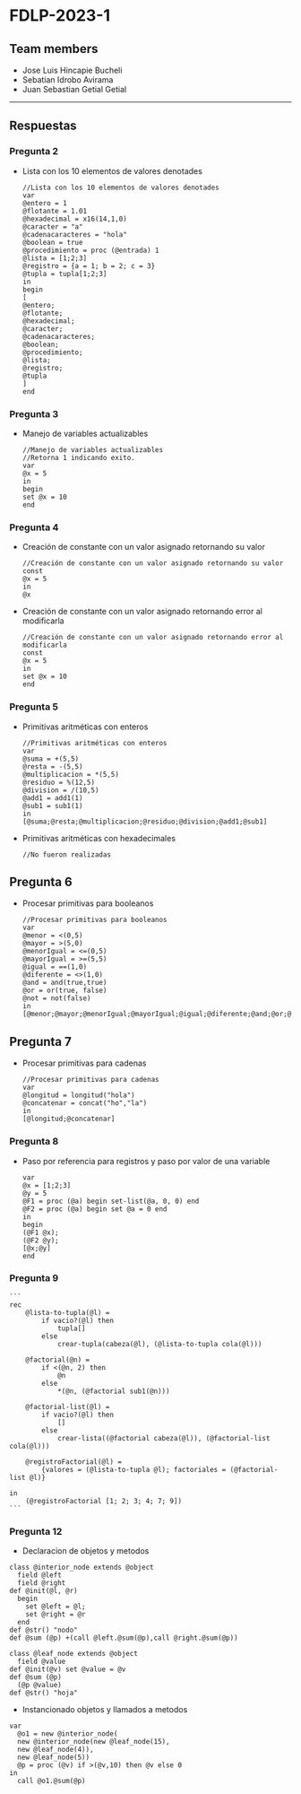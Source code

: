 # FDLP-2023-1
## Team members
- Jose Luis Hincapie Bucheli
- Sebatian Idrobo Avirama
- Juan Sebastian Getial Getial
-----------------------------

## Respuestas
### Pregunta 2
- Lista con los 10 elementos de valores denotades
    ```
    //Lista con los 10 elementos de valores denotades
    var
    @entero = 1
    @flotante = 1.01
    @hexadecimal = x16(14,1,0)
    @caracter = "a"
    @cadenacaracteres = "hola"
    @boolean = true
    @procedimiento = proc (@entrada) 1
    @lista = [1;2;3]
    @registro = {a = 1; b = 2; c = 3}
    @tupla = tupla[1;2;3]
    in
    begin
    [
    @entero;
    @flotante;
    @hexadecimal;
    @caracter;
    @cadenacaracteres;
    @boolean;
    @procedimiento;
    @lista;
    @registro;
    @tupla
    ]
    end
    ```
    
### Pregunta 3
- Manejo de variables actualizables
    ```
    //Manejo de variables actualizables
    //Retorna 1 indicando exito.
    var
    @x = 5
    in
    begin
    set @x = 10
    end
    ```
    
### Pregunta 4
- Creación de constante con un valor asignado retornando su valor
    ```
    //Creación de constante con un valor asignado retornando su valor
    const
    @x = 5
    in
    @x
    ```
- Creación de constante con un valor asignado retornando error al modificarla
    ```
    //Creación de constante con un valor asignado retornando error al modificarla
    const
    @x = 5
    in
    set @x = 10
    end
    ```
    
### Pregunta 5
- Primitivas aritméticas con enteros
    ```
    //Primitivas aritméticas con enteros
    var
    @suma = +(5,5)
    @resta = -(5,5)
    @multiplicacion = *(5,5)
    @residuo = %(12,5)
    @division = /(10,5)
    @add1 = add1(1)
    @sub1 = sub1(1)
    in
    [@suma;@resta;@multiplicacion;@residuo;@division;@add1;@sub1]
    ```
- Primitivas aritméticas con hexadecimales
    ```
    //No fueron realizadas
    ```
    
## Pregunta 6
- Procesar primitivas para booleanos
    ```
    //Procesar primitivas para booleanos
    var
    @menor = <(0,5)
    @mayor = >(5,0)
    @menorIgual = <=(0,5)
    @mayorIgual = >=(5,5)
    @igual = ==(1,0)
    @diferente = <>(1,0)
    @and = and(true,true)
    @or = or(true, false)
    @not = not(false)
    in
    [@menor;@mayor;@menorIgual;@mayorIgual;@igual;@diferente;@and;@or;@not]
    ```
    
## Pregunta 7
- Procesar primitivas para cadenas
    ```
    //Procesar primitivas para cadenas
    var
    @longitud = longitud("hola")
    @concatenar = concat("ho","la")
    in
    [@longitud;@concatenar]
    ```

### Pregunta 8
- Paso por referencia para registros y paso por valor de una variable
    ```
    var
    @x = [1;2;3]
    @y = 5
    @F1 = proc (@a) begin set-list(@a, 0, 0) end
    @F2 = proc (@a) begin set @a = 0 end
    in
    begin
    (@F1 @x);
    (@F2 @y);
    [@x;@y]
    end
    ```

### Pregunta 9
    ```
    rec 
        @lista-to-tupla(@l) =
            if vacio?(@l) then
                tupla[]
            else
                crear-tupla(cabeza(@l), (@lista-to-tupla cola(@l)))

        @factorial(@n) = 
            if <(@n, 2) then
                @n
            else
                *(@n, (@factorial sub1(@n)))

        @factorial-list(@l) = 
            if vacio?(@l) then
                []
            else
                crear-lista((@factorial cabeza(@l)), (@factorial-list cola(@l)))

        @registroFactorial(@l) =
            {valores = (@lista-to-tupla @l); factoriales = (@factorial-list @l)}

    in
        (@registroFactorial [1; 2; 3; 4; 7; 9])
    ```

 ### Pregunta 12

 - Declaracion de objetos y metodos
  ```
  class @interior_node extends @object
    field @left
    field @right
  def @init(@l, @r)
    begin
      set @left = @l;
      set @right = @r
    end
  def @str() "nodo"
  def @sum (@p) +(call @left.@sum(@p),call @right.@sum(@p))

class @leaf_node extends @object
    field @value
  def @init(@v) set @value = @v
  def @sum (@p) 
    (@p @value)
  def @str() "hoja"
  ```
  
  - Instancionado objetos y llamados a metodos

```
var
  @o1 = new @interior_node(
  new @interior_node(new @leaf_node(15),
  new @leaf_node(4)),
  new @leaf_node(5))
  @p = proc (@v) if >(@v,10) then @v else 0 
in
  call @o1.@sum(@p)
```
